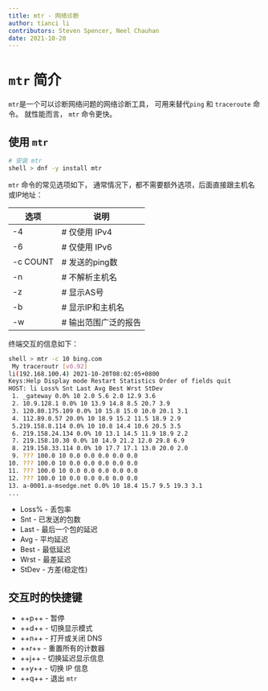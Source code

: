 ```yaml
---
title: mtr - 网络诊断
author: tianci li
contributors: Steven Spencer, Neel Chauhan
date: 2021-10-20
---
```


# `mtr` 简介

`mtr`是一个可以诊断网络问题的网络诊断工具， 可用来替代`ping` 和 `traceroute` 命令。 就性能而言， `mtr` 命令更快。

## 使用 `mtr`

```bash
# 安装 mtr
shell > dnf -y install mtr
```

`mtr` 命令的常见选项如下， 通常情况下，都不需要额外选项，后面直接跟主机名或IP地址：

| 选项       | 说明           |
| -------- | ------------ |
| -4       | # 仅使用 IPv4  |
| -6       | # 仅使用 IPv6  |
| -c COUNT | # 发送的ping数  |
| -n       | # 不解析主机名    |
| -z       | # 显示AS号     |
| -b       | # 显示IP和主机名  |
| -w       | # 输出范围广泛的报告 |

终端交互的信息如下：

```bash
shell > mtr -c 10 bing.com
 My traceroutr [v0.92]
li(192.168.100.4) 2021-10-20T08:02:05+0800
Keys:Help Display mode Restart Statistics Order of fields quit
HOST: li Loss% Snt Last Avg Best Wrst StDev
 1. _gateway 0.0% 10 2.0 5.6 2.0 12.9 3.6
 2. 10.9.128.1 0.0% 10 13.9 14.8 8.5 20.7 3.9
 3. 120.80.175.109 0.0% 10 15.8 15.0 10.0 20.1 3.1
 4. 112.89.0.57 20.0% 10 18.9 15.2 11.5 18.9 2.9
 5.219.158.8.114 0.0% 10 10.8 14.4 10.6 20.5 3.5
 6. 219.158.24.134 0.0% 10 13.1 14.5 11.9 18.9 2.2
 7. 219.158.10.30 0.0% 10 14.9 21.2 12.0 29.8 6.9
 8. 219.158.33.114 0.0% 10 17.7 17.1 13.0 20.0 2.0
 9. ??? 100.0 10 0.0 0.0 0.0 0.0 0.0
10. ??? 100.0 10 0.0 0.0 0.0 0.0 0.0
11. ??? 100.0 10 0.0 0.0 0.0 0.0 0.0
12. ??? 100.0 10 0.0 0.0 0.0 0.0 0.0
13. a-0001.a-msedge.net 0.0% 10 18.4 15.7 9.5 19.3 3.1
...
```

* Loss% - 丢包率
* Snt - 已发送的包数
* Last - 最后一个包的延迟
* Avg - 平均延迟
* Best - 最低延迟
* Wrst - 最差延迟
* StDev - 方差(稳定性)

## 交互时的快捷键

* ++p++ - 暂停
* ++d++ - 切换显示模式
* ++n++ - 打开或关闭 DNS
* ++r++ - 重置所有的计数器
* ++j++ - 切换延迟显示信息
* ++y++ - 切换 IP 信息
* ++q++ - 退出 `mtr`
